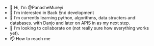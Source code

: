 - 👋 Hi, I’m @PanasheMureyi
- 👀 I’m interested in Back End development
- 🌱 I’m currently learning python, algorithms, data structers and databases. with Danjo and later on APIS in as my next step.
- 💞️ I’m looking to collaborate on (not really sure how everything works yet).
- 📫 How to reach me 

<!---
PanasheMureyi/PanasheMureyi is a ✨ special ✨ repository because its `README.md` (this file) appears on your GitHub profile.
You can click the Preview link to take a look at your changes.
--->
